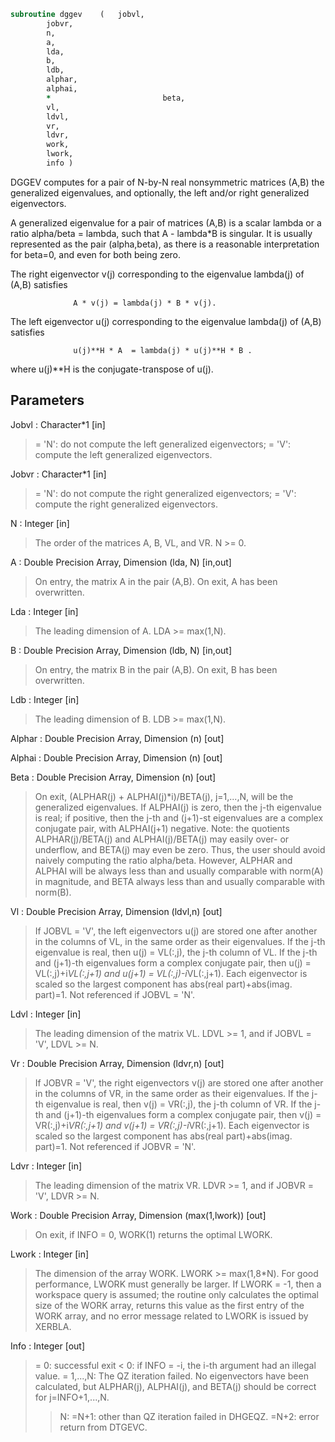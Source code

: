 ```fortran
subroutine dggev	(	jobvl,
		jobvr,
		n,
		a,
		lda,
		b,
		ldb,
		alphar,
		alphai,
		*                         beta,
		vl,
		ldvl,
		vr,
		ldvr,
		work,
		lwork,
		info )
```

 DGGEV computes for a pair of N-by-N real nonsymmetric matrices (A,B)
 the generalized eigenvalues, and optionally, the left and/or right
 generalized eigenvectors.

 A generalized eigenvalue for a pair of matrices (A,B) is a scalar
 lambda or a ratio alpha/beta = lambda, such that A - lambda*B is
 singular. It is usually represented as the pair (alpha,beta), as
 there is a reasonable interpretation for beta=0, and even for both
 being zero.

 The right eigenvector v(j) corresponding to the eigenvalue lambda(j)
 of (A,B) satisfies

                  A * v(j) = lambda(j) * B * v(j).

 The left eigenvector u(j) corresponding to the eigenvalue lambda(j)
 of (A,B) satisfies

                  u(j)**H * A  = lambda(j) * u(j)**H * B .

 where u(j)**H is the conjugate-transpose of u(j).


## Parameters
Jobvl : Character*1 [in]
> = 'N':  do not compute the left generalized eigenvectors;
> = 'V':  compute the left generalized eigenvectors.

Jobvr : Character*1 [in]
> = 'N':  do not compute the right generalized eigenvectors;
> = 'V':  compute the right generalized eigenvectors.

N : Integer [in]
> The order of the matrices A, B, VL, and VR.  N >= 0.

A : Double Precision Array, Dimension (lda, N) [in,out]
> On entry, the matrix A in the pair (A,B).
> On exit, A has been overwritten.

Lda : Integer [in]
> The leading dimension of A.  LDA >= max(1,N).

B : Double Precision Array, Dimension (ldb, N) [in,out]
> On entry, the matrix B in the pair (A,B).
> On exit, B has been overwritten.

Ldb : Integer [in]
> The leading dimension of B.  LDB >= max(1,N).

Alphar : Double Precision Array, Dimension (n) [out]

Alphai : Double Precision Array, Dimension (n) [out]

Beta : Double Precision Array, Dimension (n) [out]
> On exit, (ALPHAR(j) + ALPHAI(j)*i)/BETA(j), j=1,...,N, will
> be the generalized eigenvalues.  If ALPHAI(j) is zero, then
> the j-th eigenvalue is real; if positive, then the j-th and
> (j+1)-st eigenvalues are a complex conjugate pair, with
> ALPHAI(j+1) negative.
> Note: the quotients ALPHAR(j)/BETA(j) and ALPHAI(j)/BETA(j)
> may easily over- or underflow, and BETA(j) may even be zero.
> Thus, the user should avoid naively computing the ratio
> alpha/beta.  However, ALPHAR and ALPHAI will be always less
> than and usually comparable with norm(A) in magnitude, and
> BETA always less than and usually comparable with norm(B).

Vl : Double Precision Array, Dimension (ldvl,n) [out]
> If JOBVL = 'V', the left eigenvectors u(j) are stored one
> after another in the columns of VL, in the same order as
> their eigenvalues. If the j-th eigenvalue is real, then
> u(j) = VL(:,j), the j-th column of VL. If the j-th and
> (j+1)-th eigenvalues form a complex conjugate pair, then
> u(j) = VL(:,j)+i*VL(:,j+1) and u(j+1) = VL(:,j)-i*VL(:,j+1).
> Each eigenvector is scaled so the largest component has
> abs(real part)+abs(imag. part)=1.
> Not referenced if JOBVL = 'N'.

Ldvl : Integer [in]
> The leading dimension of the matrix VL. LDVL >= 1, and
> if JOBVL = 'V', LDVL >= N.

Vr : Double Precision Array, Dimension (ldvr,n) [out]
> If JOBVR = 'V', the right eigenvectors v(j) are stored one
> after another in the columns of VR, in the same order as
> their eigenvalues. If the j-th eigenvalue is real, then
> v(j) = VR(:,j), the j-th column of VR. If the j-th and
> (j+1)-th eigenvalues form a complex conjugate pair, then
> v(j) = VR(:,j)+i*VR(:,j+1) and v(j+1) = VR(:,j)-i*VR(:,j+1).
> Each eigenvector is scaled so the largest component has
> abs(real part)+abs(imag. part)=1.
> Not referenced if JOBVR = 'N'.

Ldvr : Integer [in]
> The leading dimension of the matrix VR. LDVR >= 1, and
> if JOBVR = 'V', LDVR >= N.

Work : Double Precision Array, Dimension (max(1,lwork)) [out]
> On exit, if INFO = 0, WORK(1) returns the optimal LWORK.

Lwork : Integer [in]
> The dimension of the array WORK.  LWORK >= max(1,8*N).
> For good performance, LWORK must generally be larger.
> If LWORK = -1, then a workspace query is assumed; the routine
> only calculates the optimal size of the WORK array, returns
> this value as the first entry of the WORK array, and no error
> message related to LWORK is issued by XERBLA.

Info : Integer [out]
> = 0:  successful exit
> < 0:  if INFO = -i, the i-th argument had an illegal value.
> = 1,...,N:
> The QZ iteration failed.  No eigenvectors have been
> calculated, but ALPHAR(j), ALPHAI(j), and BETA(j)
> should be correct for j=INFO+1,...,N.
> > N:  =N+1: other than QZ iteration failed in DHGEQZ.
> =N+2: error return from DTGEVC.

